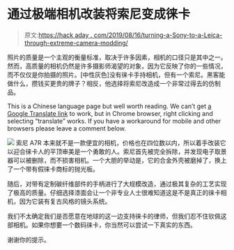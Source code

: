# 通过极端相机改装将索尼变成徕卡

> 原文:[https://hack aday . com/2019/08/16/turning-a-Sony-to-a-Leica-through-extreme-camera-modding/](https://hackaday.com/2019/08/16/turning-a-sony-into-a-leica-through-extreme-camera-modding/)

照片的质量是一个主观的衡量标准，取决于许多因素，相机的口径只是其中之一。然而，高质量的相机仍然是许多摄影师渴望的对象，因为它反映了你的一些情况，而不仅仅是你拍摄的照片。[中性灰色]没有徕卡手持相机，但有一个索尼。黑客能做什么，攒钱买更贵的牌子？相反，他选择将索尼改造成一个非常过得去的仿制品。

This is a Chinese language page but well worth reading. We can’t get [a Google Translate link](https://translate.google.com/translate?rlz=1CAASUO_enGB815&um=1&ie=UTF-8&hl=en&client=tw-ob&sl=auto&tl=en&u=https%3A%2F%2Fcard.weibo.com%2Farticle%2Fm%2Fshow%2Fid%2F2309404378906814714175) to work, but in Chrome browser, right clicking and selecting “translate” works. If you have a workaround for mobile and other browsers please leave a comment below.

[![](../Images/75dd71350371dec93349b59f7e7c3cc8.png)](https://hackaday.com/wp-content/uploads/2019/08/530ec8e1gy1g3n7bj9bubj20zk0p0npd.jpg) 索尼 A7R 本来就不是一款便宜的相机，价格也在四位数以内，所以着手改装它以迎合徕卡人的平顶审美是一个勇敢的人。索尼首先被完全拆除，并发现电子取景器可以被删除，而不损害相机。一个大胆的举动是，它的合金外壳被磨掉了，换上了一个带有假徕卡商标的抛光板。

随后，对带有定制碳纤维部件的手柄进行了大规模改造，通过极其复杂的工艺实现了极高的质量。仔细选择漆面会让一个非专业人士很难知道这是不是真正的徕卡相机，因为它装有复古风格的镜头系统。

我们不太确定我们是否愿意在地球的这一边支持徕卡的律师，但我们忍不住钦佩这部相机。如果你想要一个数码徕卡，你当然可以尝试一下真实的东西。

谢谢你的提示。